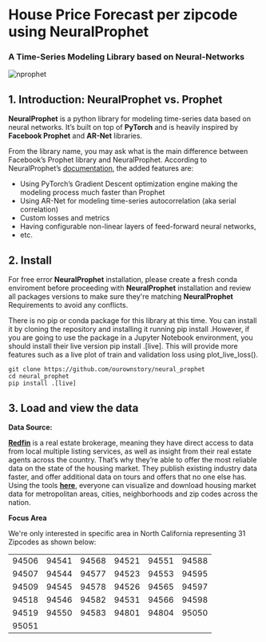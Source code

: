 
# House Price Forecast per zipcode using NeuralProphet
### A Time-Series Modeling Library based on Neural-Networks

![nprophet](https://user-images.githubusercontent.com/67468718/121110043-80e46780-c7c1-11eb-8aa4-9b9330156d09.JPG)

## 1. Introduction: NeuralProphet vs. Prophet

**NeuralProphet** is a python library for modeling time-series data based on neural networks. It’s built on top of **PyTorch** and is heavily inspired by **Facebook Prophet** and **AR-Net** libraries.

From the library name, you may ask what is the main difference between Facebook’s Prophet library and NeuralProphet. According to NeuralProphet’s [documentation](http://neuralprophet.com/changes-from-prophet/), the added features are:
 * Using PyTorch’s Gradient Descent optimization engine making the modeling process much faster than Prophet
 * Using AR-Net for modeling time-series autocorrelation (aka serial correlation)
 * Custom losses and metrics
 * Having configurable non-linear layers of feed-forward neural networks,
 * etc.


## 2. Install

For free error **NeuralProphet** installation, please create a fresh conda enviroment before proceeding with **NeuralProphet** installation and review all packages versions to make sure they're matching **NeuralProphet** Requirements to avoid any conflicts.

There is no pip or conda package for this library at this time. You can install it by cloning the repository and installing it running pip install .However, if you are going to use the package in a Jupyter Notebook environment, you should install their live version pip install .[live]. This will provide more features such as a live plot of train and validation loss using plot_live_loss().

```
git clone https://github.com/ourownstory/neural_prophet 
cd neural_prophet 
pip install .[live]
```

## 3. Load and view the data

**Data Source:**

**[Redfin](https://www.redfin.com/)** is a real estate brokerage, meaning they have direct access to data from local multiple listing services, as well as insight from their real estate agents across the country. That’s why they’re able to offer the most reliable data on the state of the housing market. They publish existing industry data faster, and offer additional data on tours and offers that no one else has. Using the tools **[here](https://www.redfin.com/news/data-center/)**, everyone can visualize and download housing market data for metropolitan areas, cities, neighborhoods and zip codes across the nation.

**Focus Area**

We're only interested in specific area in North California representing 31 Zipcodes as shown below: 

|||||||
|:--:|:--:|:--:|:--:|:--:|:--:|
|94506|	94541|	94568|	94521|	94551|	94588|
|94507	|94544|	94577|	94523|	94553|	94595|
|94509	|94545	|94578|	94526|	94565|	94597|
|94518	|94546	|94582|	94531|	94566|	94598|
|94519	|94550|	94583|	94801|	94804|	95050|
|95051					









